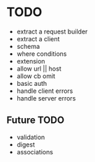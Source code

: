# TODO

- extract a request builder
- extract a client
- schema
- where conditions
- extension
- allow url || host
- allow cb omit
- basic auth
- handle client errors
- handle server errors

## Future TODO

- validation
- digest
- associations
